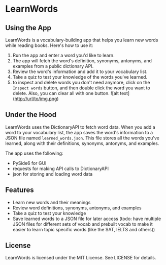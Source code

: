 # LearnWords

## Using the App

LearnWords is a vocabulary-building app that helps you learn new words while reading books. Here's how to use it:

1. Run the app and enter a word you'd like to learn.
2. The app will fetch the word's definition, synonyms, antonyms, and examples from a public dictionary API.
3. Review the word's information and add it to your vocabulary list.
4. Take a quiz to test your knowledge of the words you've learned.
5. to inspect and delete words you don't need anymore, click on the `Inspect words` button, and then double click the word you want to delete. Also, you can clear all with one button.
![alt text]([http://url/to/img.png](https://github.com/yousifj129/LearnWords/blob/aed01cda79d163ff4343ded2f8c2bd4552258306/imgs/mainWindow.png
))

## Under the Hood

LearnWords uses the DictionaryAPI to fetch word data. When you add a word to your vocabulary list, the app saves the word's information to a JSON file named `learned_words.json`. This file stores all the words you've learned, along with their definitions, synonyms, antonyms, and examples.

The app uses the following:
* PySide6 for GUI
* requests for making API calls to DictionaryAPI
* json for storing and loading word data

## Features

* Learn new words and their meanings
* Review word definitions, synonyms, antonyms, and examples
* Take a quiz to test your knowledge
* Save learned words to a JSON file for later access (todo: have multiple JSON files for different sets of vocab and prebuilt vocab to make it easier to learn topic specific words (like the SAT, IELTS and others))

## License

LearnWords is licensed under the MIT License. See LICENSE for details.
